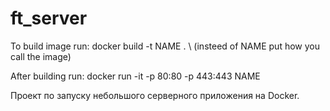# ft_server

To build image run:
docker build -t NAME . \\ (insteed of NAME put how you call the image)

After building run:
docker run -it -p 80:80 -p 443:443 NAME

Проект по запуску небольшого серверного приложения на Docker.

